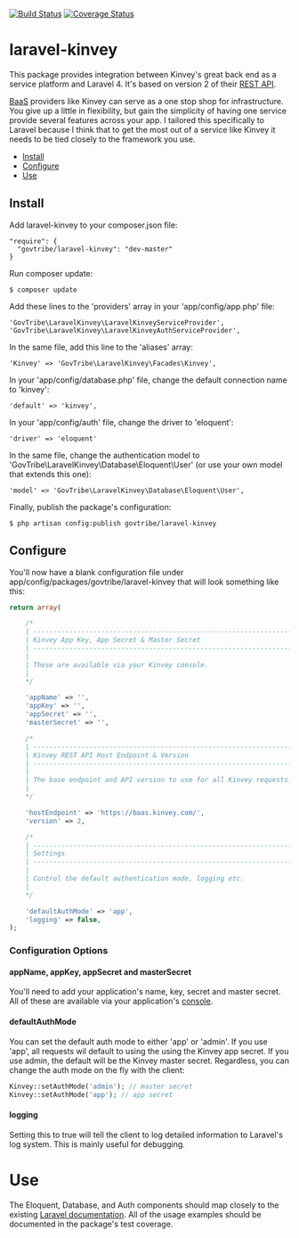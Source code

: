 [![Build Status](https://travis-ci.org/GovTribe/laravel-kinvey.png?branch=master)](https://travis-ci.org/GovTribe/laravel-kinvey)
[![Coverage Status](https://coveralls.io/repos/GovTribe/laravel-kinvey/badge.png?branch=master)](https://coveralls.io/r/GovTribe/laravel-kinvey?branch=master)

# laravel-kinvey

This package provides integration between Kinvey's great back end as a service platform and Laravel 4. It's based on version 2 of their [REST API](http://devcenter.kinvey.com/rest/guides/getting-started).

[BaaS](http://en.wikipedia.org/wiki/Backend_as_a_service) providers like Kinvey can serve as a one stop shop for infrastructure. You give up a little in flexibility, but gain the simplicity of having one service provide several features across your app. I tailored this specifically to Laravel because I think that to get the most out of a service like Kinvey it needs to be tied closely to the framework you use.

- [Install](#installation)
- [Configure](#configure)
- [Use](#use)

## Install

Add laravel-kinvey to your composer.json file:
```
"require": {
  "govtribe/laravel-kinvey": "dev-master"
}
```

Run composer update:
```
$ composer update
```

Add these lines to the 'providers' array in your 'app/config/app.php' file:
```
'GovTribe\LaravelKinvey\LaravelKinveyServiceProvider',
'GovTribe\LaravelKinvey\LaravelKinveyAuthServiceProvider',
```

In the same file, add this line to the 'aliases' array:
```
'Kinvey' => 'GovTribe\LaravelKinvey\Facades\Kinvey',
```

In your 'app/config/database.php' file, change the default connection name to 'kinvey':
```
'default' => 'kinvey',
```

In your 'app/config/auth' file, change the driver to 'eloquent':
```
'driver' => 'eloquent'
```

In the same file, change the authentication model to 'GovTribe\LaravelKinvey\Database\Eloquent\User' (or use your own model that extends this one):
```
'model' => 'GovTribe\LaravelKinvey\Database\Eloquent\User',
```

Finally, publish the package's configuration:
```
$ php artisan config:publish govtribe/laravel-kinvey
```

## Configure
You'll now have a blank configuration file under app/config/packages/govtribe/laravel-kinvey that will look something like this:
```php
return array(

	/*
	| -----------------------------------------------------------------------------
	| Kinvey App Key, App Secret & Master Secret
	| -----------------------------------------------------------------------------
	|
	| These are available via your Kinvey console.
	|
	*/

	'appName' => '',
	'appKey' => '',
	'appSecret' => '',
	'masterSecret' => '',

	/*
	| -----------------------------------------------------------------------------
	| Kinvey REST API Host Endpoint & Version
	| -----------------------------------------------------------------------------
	|
	| The base endpoint and API version to use for all Kinvey requests.
	|
	*/

	'hostEndpoint' => 'https://baas.kinvey.com/',
	'version' => 2,

	/*
	| -----------------------------------------------------------------------------
	| Settings
	| -----------------------------------------------------------------------------
	|
	| Control the default authentication mode, logging etc.
	|
	*/

	'defaultAuthMode' => 'app',
	'logging' => false,
);
```
### Configuration Options

#### appName, appKey, appSecret and masterSecret
You'll need to add your application's name, key, secret and master secret. All of these are available via your application's [console](https://console.kinvey.com).

#### defaultAuthMode
You can set the default auth mode to either 'app' or 'admin'. If you use 'app', all requests wil default to using the using the Kinvey app secret. If you use admin, the default will be the Kinvey master secret. Regardless, you can change the auth mode on the fly with the client:

```php
Kinvey::setAuthMode('admin'); // master secret
Kinvey::setAuthMode('app'); // app secret
```

#### logging
Setting this to true will tell the client to log detailed information to Laravel's log system. This is mainly useful for debugging.

# Use
The Eloquent, Database, and Auth components should map closely to the existing [Laravel documentation](http://laravel.com/docs). All of the usage examples should be documented in the package's test coverage.
